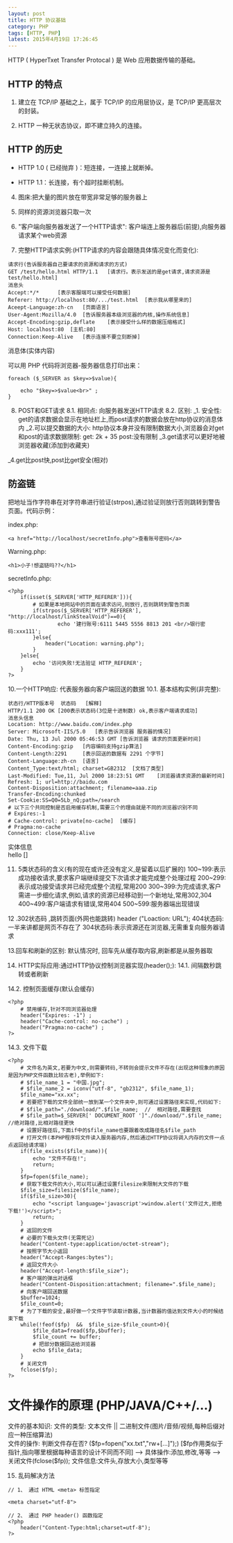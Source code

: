 ```yaml
---
layout: post
title: HTTP 协议基础
category: PHP
tags: [HTTP, PHP]
latest: 2015年4月19日 17:26:45
---
```


HTTP ( HyperTxet Transfer Protocal ) 是 Web 应用数据传输的基础。

HTTP 的特点
-

1. 建立在 TCP/IP 基础之上，属于 TCP/IP 的应用层协议，是 TCP/IP 更高层次的封装。

2. HTTP 一种无状态协议，即不建立持久的连接。

HTTP 的历史
-

- HTTP 1.0 ( 已经抛弃 )：短连接，一连接上就断掉。

- HTTP 1.1：长连接，有个超时挂断机制。

4. 图床:把大量的图片放在带宽非常足够的服务器上

5. 同样的资源浏览器只取一次

6. "客户端向服务器发送了一个HTTP请求":
客户端连上服务器后(前提),向服务器请求某个web资源

7. 完整HTTP请求实例:(HTTP请求的内容会跟随具体情况变化而变化):

```
请求行(告诉服务器自己要请求的资源和请求的方式)
GET /test/hello.html HTTP/1.1	[请求行。表示发送的是get请求,请求资源是test/hello.html]
消息头
Accept:*/*		[表示客服端可以接受任何数据]
Referer: http://localhost:80/.../test.html	[表示我从哪里来的]
Aceept-Language:zh-cn	[页面语言]
User-Agent:Mozilla/4.0	[告诉服务器本级浏览器的内核,操作系统信息]
Accept-Encoding:gzip,deflate	[表示接受什么样的数据压缩格式]
Host: localhost:80	[主机:80]
Connection:Keep-Alive	[表示连接不要立刻断掉]
```

消息体(实体内容)

可以用 PHP 代码将浏览器-服务器信息打印出来：

```
foreach ($_SERVER as $key=>$value){

	echo "$key=>$value<br>" ;
}
```

8. POST和GET请求
8.1. 相同点: 向服务器发送HTTP请求 
8.2. 区别:
_1. 安全性:	
 get的请求数据会显示在地址栏上,而post请求的数据会放在http协议的消息体内
_2.可以提交数据的大小:
http协议本身并没有限制数据大小,浏览器会对get和post的请求数据限制:
get: 2k + 35
post:没有限制
_3.get请求可以更好地被浏览器收藏(添加到收藏夹)

_4.get比post快,post比get安全(相对)

防盗链
-

把地址当作字符串在对字符串进行验证(strpos),通过验证则放行否则跳转到警告页面。代码示例：

index.php:

```
<a href="http://localhost/secretInfo.php">查看账号密码</a>
```
Warning.php:
```
<h1>小子!想盗链吗??</h1>
```
secretInfo.php:

```
<?php
	if(isset($_SERVER['HTTP_REFERER'])){
		# 如果是本地网站中的页面在请求访问,则放行,否则跳转到警告页面
		if(strpos($_SERVER['HTTP_REFERER'], "http://localhost/linkStealVoid")==0){
				echo '建行账号:6111 5445 5556 8813 201 <br/>银行密码:xxx111';
		}else{
			header("Location: warning.php");
		}
	}else{
		echo '访问失败!无法验证 HTTP_REFERER';
	}
?>
```

10.一个HTTP响应:
代表服务器向客户端回送的数据
10.1. 基本结构实例(非完整): 

```
状态行/HTTP版本号  状态码   [解释]
HTTP/1.1 200 OK	[200表示状态码(3位是十进制数) ok,表示客户端请求成功]
消息头信息
Location: http://www.baidu.com/index.php
Server: Microsoft-IIS/5.0	[表示告诉浏览器 服务器的情况]
Date: Thu, 13 Jul 2000 05:46:53 GMT	[告诉浏览器 请求的页面更新时间]
Content-Encoding:gzip	[内容编码支持gzip算法]
Content-Length:2291		[表示回送的数据有 2291 个字节]
Content-Language:zh-cn	[语言]
Content_Type:text/html; charset=GB2312	[文档了类型]
Last-Modified: Tue,11, Jul 2000 18:23:51 GMT	[浏览器请求资源的最新时间]
Refresh: 1; url=http://baidu.com
Content-Disposition:attachment; filename=aaa.zip
Transfer-Encoding:chunked
Set-Cookie:SS=Q0=5Lb_nQ;path=/search
# 以下三个共同控制是否启用缓存机制,需要三个的理由就是不同的浏览器识别不同
# Expires:-1
# Cache-control: private[no-cache]	[缓存]
# Pragma:no-cache
Connection: close/Keep-Alive
```

实体信息	
hello	[]

11. 5类状态码的含义(有的现在或许还没有定义,是留着以后扩展的)
100~199:表示成功接收请求,要求客户端继续提交下次请求才能完成整个处理过程
200~299:表示成功接受请求并已经完成整个流程,常用200
300~399:为完成请求,客户需进一步细化请求,例如,请求的资源已经移动到一个新地址,常用302,304
400~499:客户端请求有错误,常用404
500~599:服务器端出现错误

12 .302状态码 ,跳转页面(外网也能跳转)
header ("Loaction: URL");
404状态码: 一半来讲都是网页不存在了
304状态码:表示资源还在浏览器,无需重复向服务器请求

13.回车和刷新的区别: 默认情况时, 回车先从缓存取内容,刷新都是从服务器取

14. HTTP实际应用:通过HTTP协议控制浏览器实现(header();):
14.1. 间隔数秒跳转或者刷新
<?php
	//header("Refresh:3; url=http://www.baidu.com");
	header("Refresh:3; url=http://localhost/...");
?>
14.2. 控制页面缓存(默认会缓存)

```
<?php
	# 禁用缓存,针对不同浏览器处理
	header("Expires: -1") ;
	header("Cache-control: no-cache") ;
	header("Pragma:no-cache") ;
?>
```

14.3. 文件下载

```
<?php
	# 文件名为英文,若要为中文,则需要转码,不转则会提示文件不存在(出现这种现象的原因是因为PHP文件函数比较古老),举例如下:
	# $file_name_1 = "中国.jpg";
	# $file_name_2 = iconv("utf-8", "gb2312", $file_name_1);
	$file_name="xx.xx";
	# 若要把下载的文件全部统一放到某一个文件夹中,则可通过设置路径来实现,代码如下:
	# $file_path="./download/".$file_name;	//	相对路径,需要查找
	# $file_path=$_SERVER[' DOCUMENT_ROOT ']"./download/".$file_name;		//绝对路径,比相对路径更快
	# 设置好路径后,下面if中的$file_name也要跟着改成路径名$file_path
	# 打开文件(本PHP程序将文件读入服务器内存,然后通过HTTP协议将调入内存的文件一点点返回给请求端)
	if(file_exists($file_name)){
		echo "文件不存在!";
		return;
	}
	$fp=fopen($file_name);
	# 获取下载文件的大小,可以可以通过设置filesize来限制大文件的下载
	$file_size=filesize($file_name);
	if($file_size>30){
		echo "<script language='javascript'>window.alert('文件过大,拒绝下载!')</script>";
		return;
	}
	# 返回的文件
	# 必要的下载头文件(无需死记)
	header("Content-type:application/octet-stream");	
	# 按照字节大小返回
	header("Accept-Ranges:bytes");
	# 返回文件大小
	header("Accept-length:$file_size");
	# 客户端的弹出对话框
	header("Content-Disposition:attachment; filename=".$file_name);
	# 向客户端回送数据
	$buffer=1024;
	$file_count=0;
	# 为了下载的安全,最好做一个文件字节读取计数器,当计数器的值达到文件大小的时候结束下载
	while(!feof($fp)  &&  $file_size-$file_count>0){
		$file_data=fread($fp,$buffer);
		$file_count += buffer;
		# 把部分数据回送给浏览器
		echo $file_data;
	}
	# 关闭文件
	fclose($fp);
?>
```

# 文件操作的原理 (PHP/JAVA/C++/...)

文件的基本知识:
文件的类型: 文本文件  ||  二进制文件(图片/音频/视频,每种后缀对应一种压缩算法)  
文件的操作:
判断文件存在否? ($fp=fopen("xx.txt","rw+[...]");)  [$fp作用类似于指针,指向哪里根据每种语言的设计不同而不同]
-->     具体操作:添加,修改,等等  -->   关闭文件(fclose($fp));
文件信息:文件头,存放大小,类型等等

15.  乱码解决方法

```
// 1、 通过 HTML <meta> 标签指定

<meta charset="utf-8">

// 2、 通过 PHP header() 函数指定
<?php
	header("Content-Type:html;charset=utf-8");
?>
```
